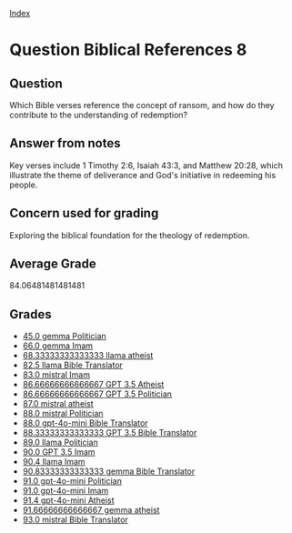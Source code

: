 
[Index](../../index.md)
# Question Biblical References 8
## Question
Which Bible verses reference the concept of ransom, and how do they contribute to the understanding of redemption?

## Answer from notes
Key verses include 1 Timothy 2:6, Isaiah 43:3, and Matthew 20:28, which illustrate the theme of deliverance and God's initiative in redeeming his people.

## Concern used for grading
Exploring the biblical foundation for the theology of redemption.

## Average Grade
84.06481481481481

## Grades
 * [45.0 gemma Politician](../answers/gemma_Politician/Biblical_References_8.md)
 * [66.0 gemma Imam](../answers/gemma_Imam/Biblical_References_8.md)
 * [68.33333333333333 llama atheist](../answers/llama_atheist/Biblical_References_8.md)
 * [82.5 llama Bible Translator](../answers/llama_Bible_Translator/Biblical_References_8.md)
 * [83.0 mistral Imam](../answers/mistral_Imam/Biblical_References_8.md)
 * [86.66666666666667 GPT 3.5 Atheist](../answers/GPT_3.5_Atheist/Biblical_References_8.md)
 * [86.66666666666667 GPT 3.5 Politician](../answers/GPT_3.5_Politician/Biblical_References_8.md)
 * [87.0 mistral atheist](../answers/mistral_atheist/Biblical_References_8.md)
 * [88.0 mistral Politician](../answers/mistral_Politician/Biblical_References_8.md)
 * [88.0 gpt-4o-mini Bible Translator](../answers/gpt-4o-mini_Bible_Translator/Biblical_References_8.md)
 * [88.33333333333333 GPT 3.5 Bible Translator](../answers/GPT_3.5_Bible_Translator/Biblical_References_8.md)
 * [89.0 llama Politician](../answers/llama_Politician/Biblical_References_8.md)
 * [90.0 GPT 3.5 Imam](../answers/GPT_3.5_Imam/Biblical_References_8.md)
 * [90.4 llama Imam](../answers/llama_Imam/Biblical_References_8.md)
 * [90.83333333333333 gemma Bible Translator](../answers/gemma_Bible_Translator/Biblical_References_8.md)
 * [91.0 gpt-4o-mini Politician](../answers/gpt-4o-mini_Politician/Biblical_References_8.md)
 * [91.0 gpt-4o-mini Imam](../answers/gpt-4o-mini_Imam/Biblical_References_8.md)
 * [91.4 gpt-4o-mini Atheist](../answers/gpt-4o-mini_Atheist/Biblical_References_8.md)
 * [91.66666666666667 gemma atheist](../answers/gemma_atheist/Biblical_References_8.md)
 * [93.0 mistral Bible Translator](../answers/mistral_Bible_Translator/Biblical_References_8.md)
